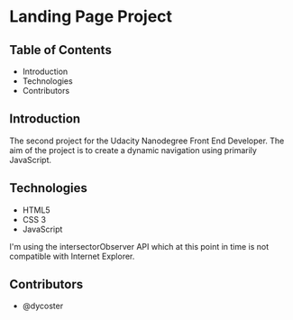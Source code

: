 # Landing Page Project

## Table of Contents

* Introduction
* Technologies
* Contributors

## Introduction
The second project for the Udacity Nanodegree Front End Developer. 
The aim of the project is to create a dynamic navigation using primarily JavaScript. 

## Technologies

* HTML5
* CSS 3
* JavaScript

I'm using the intersectorObserver API which at this point in time is not compatible with Internet Explorer. 

## Contributors
* @dycoster
